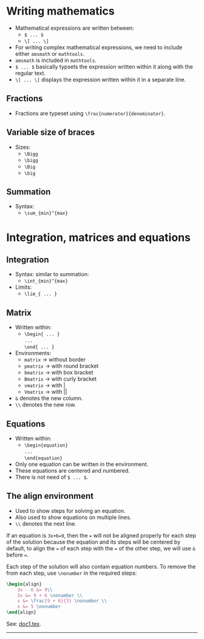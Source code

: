 # Writing mathematics
* Mathematical expressions are written between:
	* `$ ... $`
	* `\[ ... \]`
* For writing complex mathematical expressions, we need to include either `amsmath` or `mathtools`.
* `amsmath` is included in `mathtools`.
* `$ ... $` basically typsets the expression written within it along with the regular text.
* `\[ ... \]` displays the expression written within it in a separate line.

## Fractions
* Fractions are typeset using `\frac{numerator}{denominator}`.

## Variable size of braces
* Sizes:
	* `\Bigg`
	* `\bigg`
	* `\Big`
	* `\big`

## Summation
* Syntax:
	* `\sum_{min}^{max}`

# Integration, matrices and equations

## Integration
* Syntax: similar to summation:
	* `\int_{min}^{max}`
* Limits:
	* `\lim_{ ... }`

## Matrix
* Written within:
	* `\begin{ ... }`<br>`...`<br>`\end{ ... }`
* Environments:
	* `matrix` $\rightarrow$ without border
	* `pmatrix` $\rightarrow$ with round bracket
	* `bmatrix` $\rightarrow$ with box bracket
	* `Bmatrix` $\rightarrow$ with curly bracket
	* `vmatrix` $\rightarrow$ with \|
	* `Vmatrix` $\rightarrow$ with \|\|
* `&` denotes the new column.
* `\\` denotes the new row.

## Equations
* Written within:
	* `\begin{equation}`<br>`...`<br>`\end{equation}`
* Only one equation can be written in the environment.
* These equations are centered and numbered.
* There is not need of `$ ... $`.

## The align environment
* Used to show steps for solving an equation.
* Also used to show equations on multiple lines.
* `\\` denotes the next line.

If an equation is `3x+6=9`, then the `=` will not be aligned properly for each step of the solution because the equation and its steps will be centered by default, to align the `=` of each step with the `=` of the other step, we will use `&` before `=`.

Each step of the solution will also contain equation numbers. To remove the from each step, use `\nonumber` in the required steps:

```tex
\begin{align}
	3x - 6 &= 9\\
	3x &= 9 + 6 \nonumber \\
	x &= \frac{9 + 6}{3} \nonumber \\
	x &= 5 \nonumber
\end{align}
```

See: [doc1.tex](https://github.com/0x50-0x42/latex/blob/LaTeX/Topic3/session6/doc1.tex).

---
